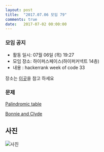 ```yaml
---
layout: post
title:  "2017.07.06 모임 79"
comments: true
date:   2017-07-02 00:00:00
---
```


### 모임 공지

- 활동 일시: 07월 06일 (목) 19:27
- 모임 장소: 하이퍼스페이스(하이퍼커넥트 14층)
- 내용 : hackerrank week of code 33

장소는 [이곳](http://career.hpcnt.com/)을 참고 하세요

### 문제

[Palindromic table](https://www.hackerrank.com/contests/w33/challenges/palindromic-table)<br>

[Bonnie and Clyde](https://www.hackerrank.com/contests/w33/challenges/bonnie-and-clyde)<br>

## 사진
![사진](https://aaa.bbb.ccc)
